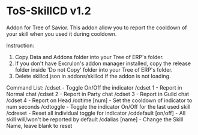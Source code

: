 # ToS-SkillCD v1.2
Addon for Tree of Savior. 
This addon allow you to report the cooldown of your skill when you used it during cooldown.

Instruction:
1) Copy Data and Addons folder into your Tree of ERP's folder.
2) If you don't have Excrulon's addon manager installed, copy the release folder inside 'Do not Copy' folder into your Tree of ERP's folder.
3) Delete skillcd.json in addons/skillcd if the addon is not loading.

Command List:
/cdset - Toggle On/Off the indicator
/cdset 1 - Report in Normal chat
/cdset 2 - Report in Party chat
/cdset 3 - Report in Guild chat
/cdset 4 - Report on Head
/cdtime [num] - Set the cooldown of indicator to num seconds
/cdtoggle - Toggle the indicator On/Off for the last used skill
/cdreset - Reset all individual toggle for indicator
/cddefault [on/off] - All skill will/won't be reported by default
/cdalias [name] - Change the Skill Name, leave blank to reset